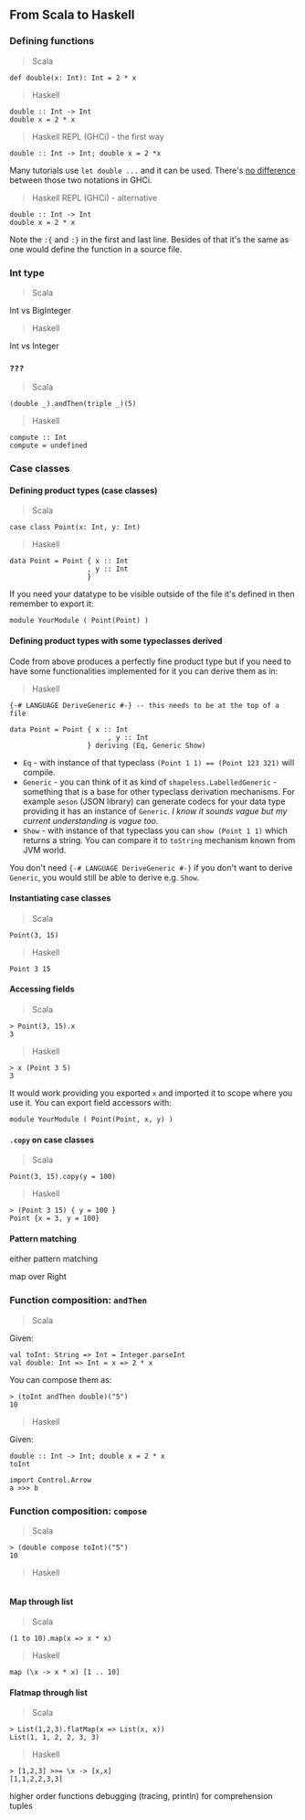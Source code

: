 ## From Scala to Haskell

### Defining functions

> Scala

```
def double(x: Int): Int = 2 * x
```

> Haskell

```
double :: Int -> Int
double x = 2 * x
```

> Haskell REPL (GHCi) - the first way

```
double :: Int -> Int; double x = 2 *x
```

Many tutorials use `let double ...` and it can be used. There's [no difference](https://www.reddit.com/r/haskell/comments/8ahozm/reason_for_definitions_using_let_in_ghci/) between those two notations in GHCi.

> Haskell REPL (GHCi) - alternative

```
double :: Int -> Int
double x = 2 * x
```

Note the `:{` and `:}` in the first and last line. Besides of that it's the same as one would define the function in a source file.

### Int type

> Scala

Int vs BigInteger

> Haskell

Int vs Integer

### `???`

> Scala

```
(double _).andThen(triple _)(5)
```

> Haskell

```
compute :: Int
compute = undefined
```





### Case classes

#### Defining product types (case classes)

> Scala

```
case class Point(x: Int, y: Int)
```

> Haskell

```
data Point = Point { x :: Int
                   , y :: Int
                   }
```

If you need your datatype to be visible outside of the file it's defined in then remember to export it:

```
module YourModule ( Point(Point) )
```

#### Defining product types with some typeclasses derived

Code from above produces a perfectly fine product type but if you need to have some functionalities implemented for it you can derive them as in:

> Haskell

```
{-# LANGUAGE DeriveGeneric #-} -- this needs to be at the top of a file

data Point = Point { x :: Int
                        , y :: Int
                   } deriving (Eq, Generic Show)
```

* `Eq` - with instance of that typeclass `(Point 1 1) == (Point 123 321)` will compile.
* `Generic` - you can think of it as kind of `shapeless.LabelledGeneric` - something that is a base for other typeclass derivation mechanisms. For example `aeson` (JSON library) can generate codecs for your data type providing it has an instance of `Generic`. _I know it sounds vague but my current understanding is vague too._
* `Show` - with instance of that typeclass you can `show (Point 1 1)` which returns a string. You can compare it to `toString` mechanism known from JVM world.


You don't need `{-# LANGUAGE DeriveGeneric #-}` if you don't want to derive `Generic`, you would still be able to derive e.g. `Show`.

#### Instantiating case classes

> Scala

```
Point(3, 15)
```

> Haskell

```
Point 3 15
```

#### Accessing fields

> Scala

```
> Point(3, 15).x
3
```

> Haskell

```
> x (Point 3 5)
3
```

It would work providing you exported `x` and imported it to scope where you use it. You can export field accessors with:

```
module YourModule ( Point(Point, x, y) )
```


#### `.copy` on case classes

> Scala

```
Point(3, 15).copy(y = 100)
```

> Haskell

```
> (Point 3 15) { y = 100 }
Point {x = 3, y = 100}
```

#### Pattern matching

either pattern matching

map over Right


### Function composition: `andThen`

> Scala

Given:

```
val toInt: String => Int = Integer.parseInt
val double: Int => Int = x => 2 * x
```

You can compose them as:

```
> (toInt andThen double)("5")
10
```

> Haskell

Given:

```
double :: Int -> Int; double x = 2 * x
toInt
```

```
import Control.Arrow
a >>> b
```

### Function composition: `compose`

> Scala

```
> (double compose toInt)("5")
10
```


> Haskell

```
```



#### Map through list

> Scala

```
(1 to 10).map(x => x * x)
```

> Haskell

```
map (\x -> x * x) [1 .. 10]
```



#### Flatmap through list

> Scala

```
> List(1,2,3).flatMap(x => List(x, x))
List(1, 1, 2, 2, 3, 3)
```

> Haskell

```
> [1,2,3] >>= \x -> [x,x]
[1,1,2,2,3,3]
```

higher order functions
debugging (tracing, println)
for comprehension
tuples
